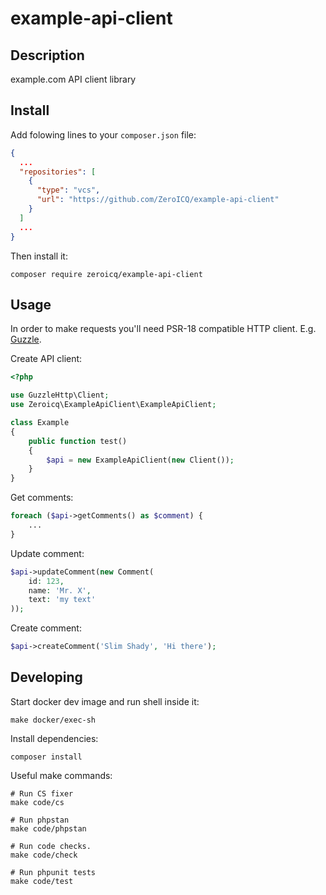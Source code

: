 # example-api-client
## Description
example.com API client library

## Install
Add folowing lines to your `composer.json` file:
```json 
{
  ...
  "repositories": [
    {
      "type": "vcs",
      "url": "https://github.com/ZeroICQ/example-api-client"
    }
  ]
  ...
}
```

Then install it:
```shell
composer require zeroicq/example-api-client
```
## Usage
In order to make requests you'll need PSR-18 compatible HTTP client. E.g. [Guzzle](https://packagist.org/packages/guzzlehttp/guzzle).

Create API client:
```php
<?php

use GuzzleHttp\Client;
use Zeroicq\ExampleApiClient\ExampleApiClient;

class Example
{
    public function test()
    {
        $api = new ExampleApiClient(new Client());
    }
}
```

Get comments:
```php
foreach ($api->getComments() as $comment) {
    ...
}
```

Update comment:
```php
$api->updateComment(new Comment(
    id: 123,
    name: 'Mr. X',
    text: 'my text'
));
```

Create comment:
```php
$api->createComment('Slim Shady', 'Hi there');
```

## Developing
Start docker dev image and run shell inside it:
```shell
make docker/exec-sh
```
Install dependencies:
```shell
composer install
```

Useful make commands:
```shell
# Run CS fixer
make code/cs 

# Run phpstan
make code/phpstan

# Run code checks.
make code/check

# Run phpunit tests
make code/test
```
